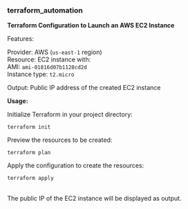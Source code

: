 ### terraform_automation

**Terraform Configuration to Launch an AWS EC2 Instance** 

Features:

Provider: AWS (`us-east-1` region) <br>
Resource: EC2 instance with: <br>
AMI: `ami-01816d07b1128cd2d` <br>
Instance type: `t2.micro` <br>

Output: Public IP address of the created EC2 instance<br>

**Usage:**

Initialize Terraform in your project directory:<br>
```
terraform init
```
Preview the resources to be created:<br>
```
terraform plan
```
Apply the configuration to create the resources:<br>
```
terraform apply
```
<br>
The public IP of the EC2 instance will be displayed as output.

